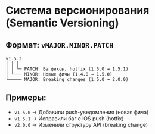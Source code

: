 # Система версионирования (Semantic Versioning)

## Формат: `vMAJOR.MINOR.PATCH`

```
v1.5.3
│ │ │
│ │ └─ PATCH: Багфиксы, hotfix (1.5.0 → 1.5.1)
│ └─── MINOR: Новые фичи (1.4.0 → 1.5.0)
└───── MAJOR: Breaking changes (1.5.0 → 2.0.0)
```

## Примеры:

- `v1.5.0` → Добавили push-уведомления (новая фича)
- `v1.5.1` → Исправили баг с iOS push (hotfix)
- `v2.0.0` → Изменили структуру API (breaking change)
